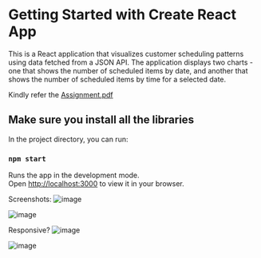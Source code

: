 # Getting Started with Create React App

This is a React application that visualizes customer scheduling patterns using data fetched from a JSON API. The application displays two charts - one that shows the number of scheduled items by date, and another that shows the number of scheduled items by time for a selected date.

Kindly refer the [Assignment.pdf](https://github.com/satisshhhhhh/Mealful-assessment/blob/main/Assignment.pdf)

## Make sure you install all the libraries

In the project directory, you can run:

### `npm start`

Runs the app in the development mode.\
Open [http://localhost:3000](http://localhost:3000) to view it in your browser.

Screenshots:
![image](https://user-images.githubusercontent.com/58567211/222514084-f76eae34-46d7-42bf-868c-02eb81983d7d.png)

![image](https://user-images.githubusercontent.com/58567211/222514130-f343880e-4dac-4794-b3c3-ce13d84ed4f6.png)

Responsive?
![image](https://user-images.githubusercontent.com/58567211/222514267-889eb2c9-0096-427c-a9d5-7b7a8a4c08d2.png)

![image](https://user-images.githubusercontent.com/58567211/222514441-8a4b36f7-915e-419f-8574-b90caee55d85.png)
